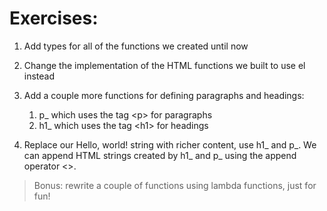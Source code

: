 # Exercises:

1. Add types for all of the functions we created until now

2. Change the implementation of the HTML functions we built to use el instead

3. Add a couple more functions for defining paragraphs and headings:

    1. p_ which uses the tag <p\> for paragraphs
    2. h1_ which uses the tag <h1\> for headings
4. Replace our Hello, world! string with richer content, use h1_ and p_. We can append HTML strings created by h1_ and p_ using the append operator <>.

> Bonus: rewrite a couple of functions using lambda functions, just for fun!